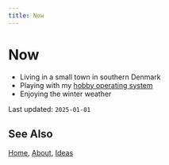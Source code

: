 ```yaml
---
title: Now
---
```


# Now

- Living in a small town in southern Denmark
- Playing with my [hobby operating system][1]
- Enjoying the winter weather

Last updated: `2025-01-01`

## See Also

[Home](/), [About](/about.html), [Ideas](/ideas.html)

[1]: https://infinityos-dev.github.io/

